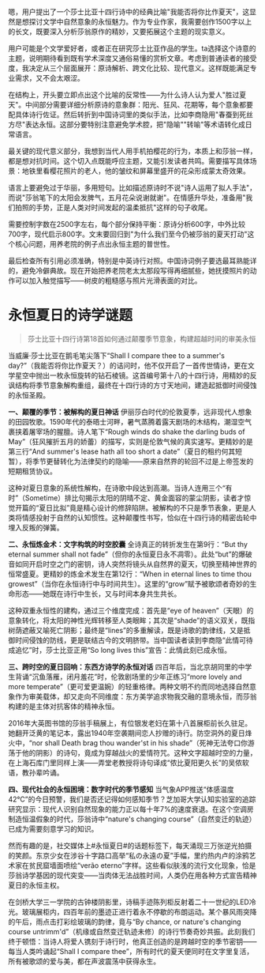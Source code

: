 <ReasoningChainRenderer>
嗯，用户提出了一个莎士比亚十四行诗中的经典比喻"我能否将你比作夏天"，这显然是想探讨文学中自然意象的永恒魅力。作为专业作家，我需要创作1500字以上的长文，既要深入分析莎翁原作的精妙，又要拓展这个主题的现实意义。

用户可能是个文学爱好者，或者正在研究莎士比亚作品的学生。ta选择这个诗意的主题，说明期待看到既有学术深度又通俗易懂的赏析文章。考虑到普通读者的接受度，我决定从三个层面展开：原诗解析、跨文化比较、现代意义。这样既能满足专业需求，又不会太艰涩。

在结构上，开头要立即点出这个比喻的反常性——为什么诗人认为爱人"胜过夏天"。中间部分需要详细分析原诗的意象群：阳光、狂风、花期等，每个意象都要配具体诗行佐证。然后转折到中国诗词里的类似手法，比如李商隐用"春蚕到死丝方尽"表达永恒。这部分要特别注意避免学术腔，把"隐喻""转喻"等术语转化成日常语言。

最关键的现代意义部分，我想到当代人用手机拍樱花的行为，本质上和莎翁一样，都是想对抗时间。这个切入点既能呼应主题，又能引发读者共鸣。需要描写具体场景：地铁里看樱花照片的老人，他的皱纹和屏幕里盛开的花朵形成蒙太奇效果。

语言上要避免过于华丽，多用短句。比如描述原诗时不说"诗人运用了拟人手法"，而说"莎翁笔下的太阳会发脾气，五月花朵说谢就谢"。在情感升华处，准备用"我们拍照的手势，正是人类对时间发起的温柔抵抗"这样的句子收尾。

需要控制字数在2500字左右，每个部分保持平衡：原诗分析600字，中外比较700字，现代启示800字。文末要回归到"为什么我们至今仍被莎翁的夏天打动"这个核心问题，用养老院的例子点出永恒主题的普世性。

最后检查所有引用必须准确，特别是中英诗行对照。中国诗词例子要选最耳熟能详的，避免冷僻典故。现在开始把养老院老太太那段写得再细腻些，她抚摸照片的动作可以加入触觉描写——树皮的粗糙感与照片光滑表面的对比。
</ReasoningChainRenderer>

# 永恒夏日的诗学谜题
> 莎士比亚十四行诗第18首如何通过颠覆季节意象，构建超越时间的审美永恒

当威廉·莎士比亚在鹅毛笔尖落下“Shall I compare thee to a summer's day?”（我能否将你比作夏天？）的诘问时，他不仅开启了一首传世情诗，更在文学星空中抛出一枚永恒旋转的钻石棱镜。这首编号第十八的十四行诗，用精妙的反讽结构将季节意象解构重组，最终在十四行诗的方寸天地间，建造起抵御时间侵蚀的永恒圣殿。

**一、颠覆的季节：被解构的夏日神话**
伊丽莎白时代的伦敦夏季，远非现代人想象的田园牧歌。1590年代的泰晤士河畔，暑气蒸腾着露天剧场的木结构，潮湿空气裹挟着屠宰场的腥膻。诗人笔下“Rough winds do shake the darling buds of May”（狂风摧折五月的娇蕾）的描写，实则是伦敦气候的真实速写。更精妙的是第三行“And summer's lease hath all too short a date”（夏日的租约何其短暂），将季节更替转化为法律契约的隐喻——原来自然界的轮回不过是上帝签发的短期租赁协议。

这种对夏日意象的系统性解构，在诗歌中段达到高潮。当诗人连用三个“有时”（Sometime）排比句揭示太阳的阴晴不定、黄金面容的蒙尘阴影，读者才惊觉开篇的“夏日比拟”竟是精心设计的修辞陷阱。被解构的不只是季节表象，更是人类将情感投射于自然的认知惯性。这种颠覆性书写，恰似在十四行诗的精密齿轮中埋入反叛的弹簧。

**二、永恒炼金术：文字构筑的时空胶囊**
全诗真正的转折发生在第9行：“But thy eternal summer shall not fade”（但你的永恒夏日永不凋零）。此处“but”的爆破音如同开启时空之门的密钥，诗人突然将镜头从自然界的夏天，切换至精神世界的恒常盛夏。更精妙的炼金术发生在第12行：“When in eternal lines to time thou growest”（当你在永恒诗行中与时间共生）。这里的“grow”赋予被歌颂者奇妙的生命形态——她既在诗行中生长，又与时间本身共生共长。

这种双重永恒性的建构，通过三个维度完成：首先是“eye of heaven”（天眼）的意象转化，将太阳的神性光辉转移至人类眼眸；其次是“shade”的语义双关，既指树荫遮蔽又喻死亡阴影；最终是“lines”的多重解读，既是诗歌的韵律线，又是抵御时间侵蚀的防线，更是联结古今的文明脐带。当中国读者读到李商隐“此情可待成追忆”时，莎士比亚正用“So long lives this”宣告：此情此刻已成永恒。

**三、跨时空的夏日回响：东西方诗学的永恒对话**
四百年后，当北京胡同里的中学生背诵“沉鱼落雁，闭月羞花”时，伦敦剧场里的少年正练习“more lovely and more temperate”（更可爱更温婉）的轻重格律。两种文明不约而同地选择自然意象作为审美载体，却又走向不同维度：东方美学追求物我交融的意境永恒，而莎翁构建的是主体对抗客体的精神永恒。

2016年大英图书馆的莎翁手稿展上，有位银发老妇在第十八首展柜前长久驻足。她翻开泛黄的笔记本，露出1940年空袭期间恋人抄赠的诗行。防空洞外的夏日烽火中，“nor shall Death brag thou wander'st in his shade”（死神无法夸口你游荡于他的阴影）的诗句，竟成为穿越战火的爱情符咒。这种文字超越时空的力量，在上海石库门里同样上演——弄堂老教授将诗句译成“侬比夏阳更久长”的吴侬软语，教孙辈吟诵。

**四、现代社会的永恒困境：数字时代的季节感知**
当气象APP推送“体感温度42℃”的今日预警，我们是否还记得如何感知季节？芝加哥大学认知实验室的追踪研究显示：现代人识别自然现象的能力正以每十年7%的速度衰退。在这个空调房制造恒温假象的时代，莎翁诗中“nature's changing course”（自然变迁的轨迹）已成为需要刻意学习的知识。

然而有趣的是，社交媒体上#永恒夏日#的话题标签下，每天涌现三万张逆光拍摄的笑颜。东京少女在涉谷十字路口高举“私の永遠の夏”手幅，里约热内卢的涂鸦艺术家在贫民窟墙面喷绘“verão eterno”字样。这些看似肤浅的流行文化现象，恰是莎翁诗学基因的现代突变——当肉体无法战胜时间，人类仍在用各种方式宣告精神夏日的永恒主权。

在剑桥大学三一学院的古钟楼阴影里，诗稿手迹陈列柜反射着二十一世纪的LED冷光。玻璃展柜内，四百年前的墨迹正进行着永不停歇的布朗运动。某个暴风雨突降的午后，雨点击打彩绘玻璃的韵律，竟与“By chance, or nature's changing course untrimm'd”（机缘或自然变迁轨迹未修）的诗行节奏奇妙共振。此刻我们终于顿悟：当诗人将爱人镌刻于诗行时，他真正创造的是跨越时空的季节密钥——每当人类吟诵起“Shall I compare thee”，所有时代的夏天便同时在文字里复活，所有被歌颂的爱与美，都在声波震荡中获得永生。